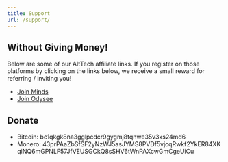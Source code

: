 ```yaml
---
title: Support
url: /support/
---
```


## Without Giving Money!

Below are some of our AltTech affiliate links. If you register on those
platforms by clicking on the links below, we receive a small reward for
referring / inviting you!

* [Join Minds](https://www.minds.com/register?referrer=bigtechfail)
* [Join Odysee](https://odysee.com/$/invite/@BigTech.fail:9)


## Donate

* <span style="word-break: break-all;">Bitcoin: bc1qkgk8na3gglpcdcr9gygmj8tqnwe35v3xs24md6</span>
* <span style="word-break: break-all;">Monero: 43prPAaZbSfSF2yNzWJ5asJYMS8PVDf5vjcqRwkf2YkER84XKqiNQ6mGPNLF57JfVEUSGCkQ8sSHV6tWnPAXcwGmCgeUiCu</span>
